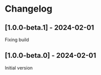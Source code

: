 # Changelog

## [1.0.0-beta.1] - 2024-02-01

Fixing build

## [1.0.0-beta.0] - 2024-02-01

Initial version